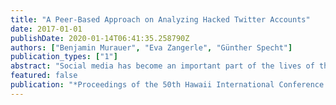 ```yaml
---
title: "A Peer-Based Approach on Analyzing Hacked Twitter Accounts"
date: 2017-01-01
publishDate: 2020-01-14T06:41:35.258790Z
authors: ["Benjamin Murauer", "Eva Zangerle", "Günther Specht"]
publication_types: ["1"]
abstract: "Social media has become an important part of the lives of their hundreds of millions of users. Hackers make use of the large target audience by sending malicious content, often by hijacking existing accounts. This phenomenon has caused widespread research on how to detect hacked accounts, where different approaches exist. This work sets out to analyze the possibilities of including the reactions of hacked Twitter accounts’ peers into a detection system. Based on a dataset of six million tweets crawled from Twitter over the course of two years, we select a subset of tweets in which users react to alleged hacks of other accounts. We then gather and analyze the responses to those messages to reconstruct the conversations made. A quantitative analysis of these conversations shows that 30% of the users that are allegedly being hacked reply to the accusations, suggesting that these users acknowledge that their account was hacked."
featured: false
publication: "*Proceedings of the 50th Hawaii International Conference on System Sciences, HICSS 2017, Big Island, Hawaii, USA, January 4-7, 2017*"
---
```



